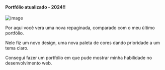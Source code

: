 #### Portfólio atualizado - 2024!!

![image](https://github.com/AlvaroCastroC/portfolio-2024/assets/112010256/1a2f7e84-704a-4913-88a9-6165090db3a1)

Por aqui você vera uma nova repaginada, comparado com o meu último portfólio.

Nele fiz um novo design, uma nova paleta de cores dando prioridade a um tema claro.

Consegui fazer um portfólio em que pude mostrar minha habilidade no desenvolvimento web.
